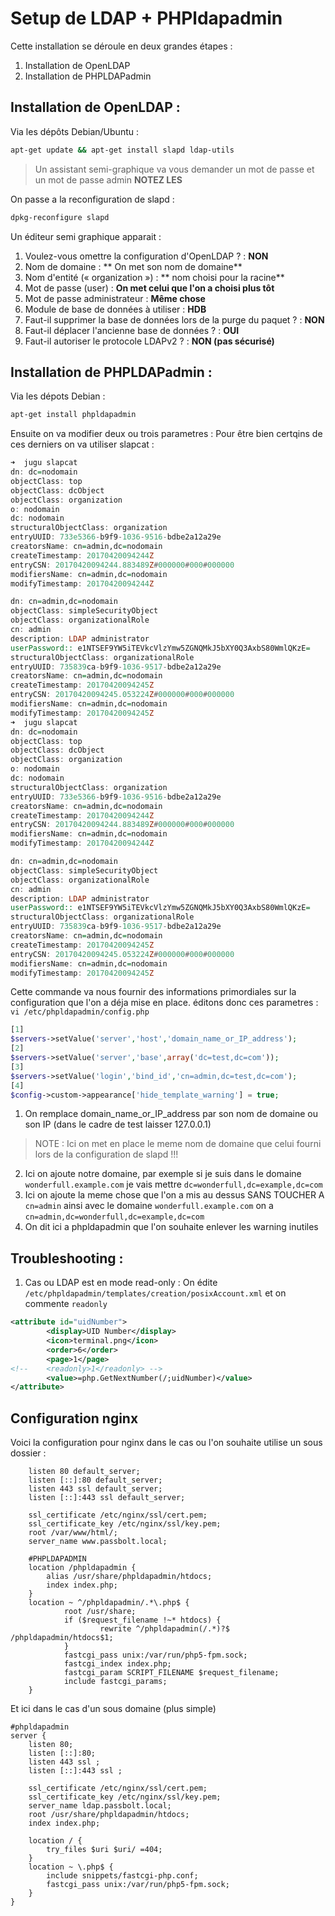 # Setup de LDAP + PHPldapadmin

Cette installation se déroule en deux grandes étapes :

1. Installation de OpenLDAP
2. Installation de PHPLDAPadmin

## Installation de OpenLDAP :

Via les dépôts Debian/Ubuntu :

```bash
apt-get update && apt-get install slapd ldap-utils
```
> Un assistant semi-graphique va vous demander un mot de passe et un mot de passe admin **NOTEZ LES**

On passe a la reconfiguration de slapd :

```bash
dpkg-reconfigure slapd
```
Un éditeur semi graphique apparait :
1. Voulez-vous omettre la configuration d'OpenLDAP ? :  **NON**
2. Nom de domaine : ** On met son nom de domaine**
3. Nom d'entité (« organization ») : ** nom choisi pour la racine** 
4. Mot de passe (user) : **On met celui que l'on a choisi plus tôt**
5. Mot de passe administrateur : **Même chose**
6. Module de base de données à utiliser : **HDB**
7. Faut-il supprimer la base de données lors de la purge du paquet ? : **NON**
8. Faut-il déplacer l'ancienne base de données ? : **OUI**
9. Faut-il autoriser le protocole LDAPv2 ? : **NON (pas sécurisé)**

## Installation de PHPLDAPadmin : 

Via les dépots Debian :

```bash
apt-get install phpldapadmin
```
Ensuite on va modifier deux ou trois parametres :
Pour être bien certqins de ces derniers on va utiliser slapcat :
```haskell
➜  jugu slapcat              
dn: dc=nodomain
objectClass: top
objectClass: dcObject
objectClass: organization
o: nodomain
dc: nodomain
structuralObjectClass: organization
entryUUID: 733e5366-b9f9-1036-9516-bdbe2a12a29e
creatorsName: cn=admin,dc=nodomain
createTimestamp: 20170420094244Z
entryCSN: 20170420094244.883489Z#000000#000#000000
modifiersName: cn=admin,dc=nodomain
modifyTimestamp: 20170420094244Z

dn: cn=admin,dc=nodomain
objectClass: simpleSecurityObject
objectClass: organizationalRole
cn: admin
description: LDAP administrator
userPassword:: e1NTSEF9YW5iTEVkcVlzYmw5ZGNQMkJ5bXY0Q3AxbS80WmlQKzE=
structuralObjectClass: organizationalRole
entryUUID: 735839ca-b9f9-1036-9517-bdbe2a12a29e
creatorsName: cn=admin,dc=nodomain
createTimestamp: 20170420094245Z
entryCSN: 20170420094245.053224Z#000000#000#000000
modifiersName: cn=admin,dc=nodomain
modifyTimestamp: 20170420094245Z
➜  jugu slapcat              
dn: dc=nodomain
objectClass: top
objectClass: dcObject
objectClass: organization
o: nodomain
dc: nodomain
structuralObjectClass: organization
entryUUID: 733e5366-b9f9-1036-9516-bdbe2a12a29e
creatorsName: cn=admin,dc=nodomain
createTimestamp: 20170420094244Z
entryCSN: 20170420094244.883489Z#000000#000#000000
modifiersName: cn=admin,dc=nodomain
modifyTimestamp: 20170420094244Z

dn: cn=admin,dc=nodomain
objectClass: simpleSecurityObject
objectClass: organizationalRole
cn: admin
description: LDAP administrator
userPassword:: e1NTSEF9YW5iTEVkcVlzYmw5ZGNQMkJ5bXY0Q3AxbS80WmlQKzE=
structuralObjectClass: organizationalRole
entryUUID: 735839ca-b9f9-1036-9517-bdbe2a12a29e
creatorsName: cn=admin,dc=nodomain
createTimestamp: 20170420094245Z
entryCSN: 20170420094245.053224Z#000000#000#000000
modifiersName: cn=admin,dc=nodomain
modifyTimestamp: 20170420094245Z

```
Cette commande va nous fournir des informations primordiales sur la configuration que l'on a déja mise en place. 
éditons donc ces parametres :
``vi /etc/phpldapadmin/config.php``
```php
[1]
$servers->setValue('server','host','domain_name_or_IP_address');
[2]
$servers->setValue('server','base',array('dc=test,dc=com'));
[3]
$servers->setValue('login','bind_id','cn=admin,dc=test,dc=com');
[4]
$config->custom->appearance['hide_template_warning'] = true;
```
1. On remplace domain_name_or_IP_address par son nom de domaine ou son IP (dans le cadre de test laisser 127.0.0.1)
>NOTE : Ici on met en place le meme nom de domaine que celui fourni lors de la configuration de slapd !!!
2. Ici on ajoute notre domaine, par exemple si je suis dans le domaine ``wonderfull.example.com`` je vais mettre ``dc=wonderfull,dc=example,dc=com``
3. Ici on ajoute la meme chose que l'on a mis au dessus SANS TOUCHER A ``cn=admin`` ainsi avec le domaine ``wonderfull.example.com`` on a  ``cn=admin,dc=wonderfull,dc=example,dc=com``
4. On dit ici a phpldapadmin que l'on souhaite enlever les warning inutiles

## Troubleshooting :
1. Cas ou LDAP est en mode read-only :
On édite ``/etc/phpldapadmin/templates/creation/posixAccount.xml`` et on commente ``readonly``
```xml
<attribute id="uidNumber">
        <display>UID Number</display>
        <icon>terminal.png</icon>
        <order>6</order>
        <page>1</page>
<!--    <readonly>1</readonly> -->
        <value>=php.GetNextNumber(/;uidNumber)</value>
</attribute>
```

## Configuration nginx 
Voici la configuration pour nginx dans le cas ou l'on souhaite utilise un sous dossier :
```nginx
	listen 80 default_server;
	listen [::]:80 default_server;
	listen 443 ssl default_server;
	listen [::]:443 ssl default_server;
	 
	ssl_certificate /etc/nginx/ssl/cert.pem;
	ssl_certificate_key /etc/nginx/ssl/key.pem;
	root /var/www/html/;
	server_name www.passbolt.local;

	#PHPLDAPADMIN
	location /phpldapadmin {
		alias /usr/share/phpldapadmin/htdocs;
		index index.php;
	}
	location ~ ^/phpldapadmin/.*\.php$ {
            root /usr/share;
            if ($request_filename !~* htdocs) {
                    rewrite ^/phpldapadmin(/.*)?$ /phpldapadmin/htdocs$1;
            }
            fastcgi_pass unix:/var/run/php5-fpm.sock;
            fastcgi_index index.php;
            fastcgi_param SCRIPT_FILENAME $request_filename;
            include fastcgi_params;
    }

```
Et ici dans le cas d'un sous domaine (plus simple)
```nginx
#phpldapadmin
server {
	listen 80;
	listen [::]:80;
	listen 443 ssl ;
	listen [::]:443 ssl ;
	 
	ssl_certificate /etc/nginx/ssl/cert.pem;
    ssl_certificate_key /etc/nginx/ssl/key.pem;
	server_name ldap.passbolt.local;
	root /usr/share/phpldapadmin/htdocs;
	index index.php;

	location / {
		try_files $uri $uri/ =404;
	}
	location ~ \.php$ {
		include snippets/fastcgi-php.conf;
		fastcgi_pass unix:/var/run/php5-fpm.sock;
	}
}

```
